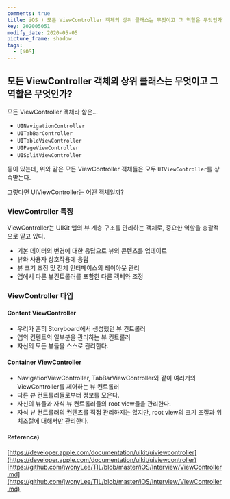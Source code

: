 ```yaml
---
comments: true
title: iOS ) 모든 ViewController 객체의 상위 클래스는 무엇이고 그 역할은 무엇인가?
key: 202005051
modify_date: 2020-05-05
picture_frame: shadow
tags:
  - [iOS]
---
```

 
## 모든 ViewController 객체의 상위 클래스는 무엇이고 그 역할은 무엇인가?
 
모든 ViewController 객체라 함은...
 
- `UINavigationController`
- `UITabBarController`
- `UITableViewController`
- `UIPageViewController`
- `UISplitViewController`
 
등이 있는데, 위와 같은 모든 ViewController 객체들은 모두 `UIViewController`를 상속받는다.
 
그렇다면 UIViewController는 어떤 객체일까?
 
### ViewController 특징
 
ViewController는 UIKit 앱의 뷰 계층 구조를 관리하는 객체로, 중요한 역할을 총괄적으로 맡고 있다.   
 
- 기본 데이터의 변경에 대한 응답으로 뷰의 콘텐츠를 업데이트
- 뷰와 사용자 상호작용에 응답
- 뷰 크기 조정 및 전체 인터페이스의 레이아웃 관리
- 앱에서 다른 뷰컨트롤러를 포함한 다른 객체와 조정
 
### ViewController 타입
 
#### Content ViewController
 
- 우리가 흔히 Storyboard에서 생성했던 뷰 컨트롤러
- 앱의 컨텐트의 일부분을 관리하는 뷰 컨트롤러
- 자신의 모든 뷰들을 스스로 관리한다.
 
#### Container ViewController
 
- NavigationViewController, TabBarViewController와 같이 여러개의 ViewController를 제어하는 뷰 컨트롤러
- 다른 뷰 컨트롤러들로부터 정보를 모은다.
- 자신의 뷰들과 자식 뷰 컨트롤러들의 root view들을 관리한다.
- 자식 뷰 컨트롤러의 컨텐츠를 직접 관리하지는 않지만, root view의 크기 조절과 위치조절에 대해서만 관리한다.
 
#### Reference)
 
[https://developer.apple.com/documentation/uikit/uiviewcontroller](https://developer.apple.com/documentation/uikit/uiviewcontroller)   
[https://github.com/jwonyLee/TIL/blob/master/iOS/Interview/ViewController.md](https://github.com/jwonyLee/TIL/blob/master/iOS/Interview/ViewController.md)
